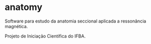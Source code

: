 # anatomy
Software para estudo da anatomia seccional aplicada a ressonância magnética.

Projeto de Iniciação Científica do IFBA.
